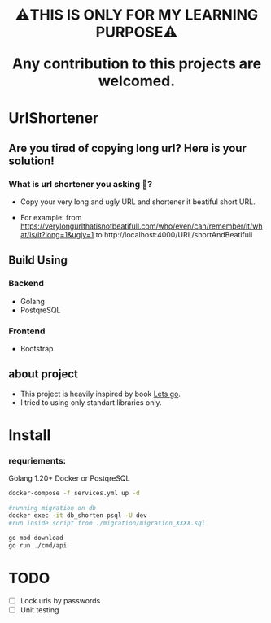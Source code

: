 <h1 align=center>
⚠️THIS IS ONLY FOR MY LEARNING PURPOSE⚠️

Any contribution to this projects are welcomed.

# UrlShortener

## Are you tired of copying long url? Here is your solution!

### What is url shortener you asking 🤔?

- Copy your very long and ugly URL and shortener it beatiful short URL.

- For example: from https://verylongurlthatisnotbeatifull.com/who/even/can/remember/it/what/is/it?long=1&ugly=1 to http://localhost:4000/URL/shortAndBeatifull

## Build Using

### Backend
- Golang
- PostqreSQL
### Frontend
- Bootstrap

## about project

- This project is heavily inspired by book [Lets go](https://lets-go.alexedwards.net/). 
- I tried to using only standart libraries only.

# Install
### requriements:
Golang 1.20+
Docker or PostqreSQL
```bash
docker-compose -f services.yml up -d

#running migration on db
docker exec -it db_shorten psql -U dev
#run inside script from ./migration/migration_XXXX.sql

go mod download
go run ./cmd/api 
```

# TODO
- [ ] Lock urls by passwords
- [ ] Unit testing
